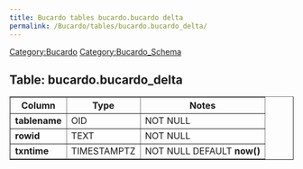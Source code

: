 ```yaml
---
title: Bucardo tables bucardo.bucardo delta
permalink: /Bucardo/tables/bucardo.bucardo_delta/
---
```


[Category:Bucardo](/Category:Bucardo "wikilink") [Category:Bucardo_Schema](/Category:Bucardo_Schema "wikilink")

<h2>
Table: bucardo.bucardo_delta

</h2>
<table border="1" cellpadding="3">
<tr>
<th>
Column

</th>
<th>
Type

</th>
<th>
Notes

</th>
</tr>
<tr>
<td>
<b>tablename</b>

</td>
<td>
OID

</td>
<td>
NOT NULL

</td>
</tr>
<tr>
<td>
<b>rowid</b>

</td>
<td>
TEXT

</td>
<td>
NOT NULL

</td>
</tr>
<tr>
<td>
<b>txntime</b>

</td>
<td>
TIMESTAMPTZ

</td>
<td>
NOT NULL DEFAULT <b>now()</b>

</td>
</tr>
</table>
